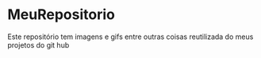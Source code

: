 # MeuRepositorio
Este repositório tem imagens e gifs entre outras coisas reutilizada do meus projetos do git hub
